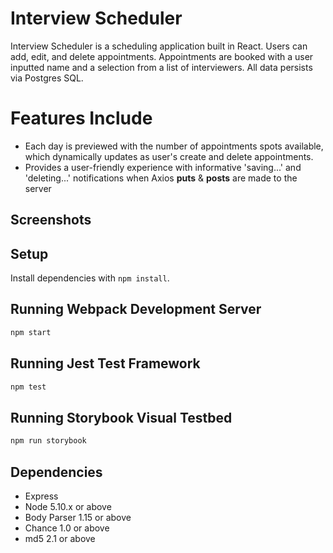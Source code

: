 # Interview Scheduler

Interview Scheduler is a scheduling application built in React. Users can add, edit, and delete appointments. Appointments are booked with a user inputted name and a selection from a list of interviewers. All data persists via Postgres SQL.

# Features Include
- Each day is previewed with the number of appointments spots available, which dynamically updates as user's create and delete appointments.
- Provides a user-friendly experience with informative 'saving...' and 'deleting...' notifications when Axios <b>puts</b> & <b>posts</b> are made to the server

## Screenshots

<!-- !["desktop view"](https://github.com/Kagin007/tweeter/blob/master/docs/tweeterFullScreen.png?raw=true) -->


## Setup

Install dependencies with `npm install`.

## Running Webpack Development Server

```sh
npm start
```

## Running Jest Test Framework

```sh
npm test
```

## Running Storybook Visual Testbed

```sh
npm run storybook
```




## Dependencies

- Express
- Node 5.10.x or above
- Body Parser 1.15 or above
- Chance 1.0 or above
- md5 2.1 or above